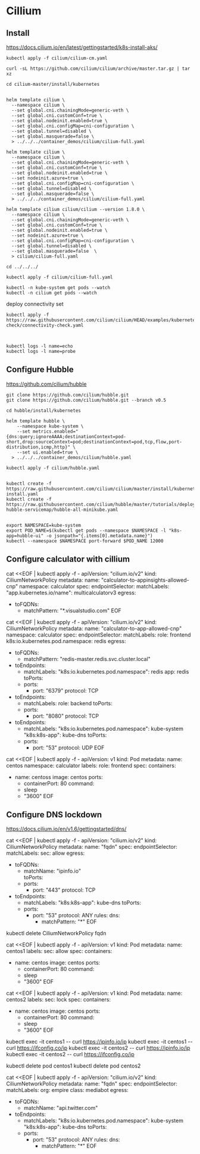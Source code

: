 # Cillium

## Install
https://docs.cilium.io/en/latest/gettingstarted/k8s-install-aks/

```
kubectl apply -f cilium/cilium-cm.yaml

curl -sL https://github.com/cilium/cilium/archive/master.tar.gz | tar xz

cd cilium-master/install/kubernetes


helm template cilium \
  --namespace cilium \
  --set global.cni.chainingMode=generic-veth \
  --set global.cni.customConf=true \
  --set global.nodeinit.enabled=true \
  --set global.cni.configMap=cni-configuration \
  --set global.tunnel=disabled \
  --set global.masquerade=false \
  > ../../../container_demos/cilium/cilium-full.yaml

helm template cilium \
  --namespace cilium \
  --set global.cni.chainingMode=generic-veth \
  --set global.cni.customConf=true \
  --set global.nodeinit.enabled=true \
  --set nodeinit.azure=true \
  --set global.cni.configMap=cni-configuration \
  --set global.tunnel=disabled \
  --set global.masquerade=false \
  > ../../../container_demos/cilium/cilium-full.yaml

helm template cilium cilium/cilium --version 1.8.0 \
  --namespace cilium \
  --set global.cni.chainingMode=generic-veth \
  --set global.cni.customConf=true \
  --set global.nodeinit.enabled=true \
  --set nodeinit.azure=true \
  --set global.cni.configMap=cni-configuration \
  --set global.tunnel=disabled \
  --set global.masquerade=false  \
  > cilium/cilium-full.yaml

cd ../../../

kubectl apply -f cilium/cilium-full.yaml

kubectl -n kube-system get pods --watch
kubectl -n cilium get pods --watch
```

deploy connectivity set
```
kubectl apply -f https://raw.githubusercontent.com/cilium/cilium/HEAD/examples/kubernetes/connectivity-check/connectivity-check.yaml



kubectl logs -l name=echo
kubectl logs -l name=probe
```

## Configure Hubble
https://github.com/cilium/hubble

```
git clone https://github.com/cilium/hubble.git
git clone https://github.com/cilium/hubble.git --branch v0.5

cd hubble/install/kubernetes

helm template hubble \
    --namespace kube-system \
    --set metrics.enabled="{dns:query;ignoreAAAA;destinationContext=pod-short,drop:sourceContext=pod;destinationContext=pod,tcp,flow,port-distribution,icmp,http}" \
    --set ui.enabled=true \
  > ../../../container_demos/cilium/hubble.yaml

kubectl apply -f cilium/hubble.yaml


kubectl create -f https://raw.githubusercontent.com/cilium/cilium/master/install/kubernetes/quick-install.yaml
kubectl create -f https://raw.githubusercontent.com/cilium/hubble/master/tutorials/deploy-hubble-servicemap/hubble-all-minikube.yaml


export NAMESPACE=kube-system
export POD_NAME=$(kubectl get pods --namespace $NAMESPACE -l "k8s-app=hubble-ui" -o jsonpath="{.items[0].metadata.name}")
kubectl --namespace $NAMESPACE port-forward $POD_NAME 12000

```

## Configure calculator with cillium


cat <<EOF | kubectl apply -f -
apiVersion: "cilium.io/v2"
kind: CiliumNetworkPolicy
metadata:
  name: "calculator-to-appinsights-allowed-cnp"
  namespace: calculator
spec:
  endpointSelector:
    matchLabels:
      "app.kubernetes.io/name": multicalculatorv3
  egress:
  - toFQDNs:
    - matchPattern: "*.visualstudio.com"
EOF

cat <<EOF | kubectl apply -f -
apiVersion: "cilium.io/v2"
kind: CiliumNetworkPolicy
metadata:
  name: "calculator-to-app-allowed-cnp"
  namespace: calculator
spec:
  endpointSelector:
    matchLabels:
      role: frontend
      k8s:io.kubernetes.pod.namespace: redis
  egress:
  - toFQDNs:
    - matchPattern: "redis-master.redis.svc.cluster.local"
  - toEndpoints:
    - matchLabels:
        "k8s:io.kubernetes.pod.namespace": redis
        app: redis
    toPorts:
    - ports:
      - port: "6379"
        protocol: TCP
  - toEndpoints:
    - matchLabels:
        role: backend
    toPorts:
    - ports:
      - port: "8080"
        protocol: TCP
  - toEndpoints:
    - matchLabels:
        "k8s:io.kubernetes.pod.namespace": kube-system
        "k8s:k8s-app": kube-dns
    toPorts:
    - ports:
      - port: "53"
        protocol: UDP
EOF

cat <<EOF | kubectl apply -f -
apiVersion: v1
kind: Pod
metadata:
  name: centos
  namespace: calculator
  labels:
    role: frontend
spec:
  containers:
  - name: centoss
    image: centos
    ports:
    - containerPort: 80
    command:
    - sleep
    - "3600"
EOF



## Configure DNS lockdown

https://docs.cilium.io/en/v1.6/gettingstarted/dns/


cat <<EOF | kubectl apply -f -
apiVersion: "cilium.io/v2"
kind: CiliumNetworkPolicy
metadata:
  name: "fqdn"
spec:
  endpointSelector:
    matchLabels:
      sec: allow
  egress:
  - toFQDNs:
    - matchName: "ipinfo.io"  
    toPorts:
    - ports:
      - port: "443"
        protocol: TCP
  - toEndpoints:
    - matchLabels:
        "k8s:k8s-app": kube-dns
    toPorts:
    - ports:
      - port: "53"
        protocol: ANY
      rules:
        dns:
        - matchPattern: "*"
EOF

kubectl delete CiliumNetworkPolicy fqdn

cat <<EOF | kubectl apply -f -
apiVersion: v1
kind: Pod
metadata:
  name: centos1
  labels:
    sec: allow
spec:
  containers:
  - name: centos
    image: centos
    ports:
    - containerPort: 80
    command:
    - sleep
    - "3600"
EOF

cat <<EOF | kubectl apply -f -
apiVersion: v1
kind: Pod
metadata:
  name: centos2
  labels:
    sec: lock
spec:
  containers:
  - name: centos
    image: centos
    ports:
    - containerPort: 80
    command:
    - sleep
    - "3600"
EOF

kubectl exec -it centos1 -- curl https://ipinfo.io/ip
kubectl exec -it centos1 -- curl https://ifconfig.co/ip
kubectl exec -it centos2 -- curl https://ipinfo.io/ip
kubectl exec -it centos2 -- curl https://ifconfig.co/ip

kubectl delete pod centos1
kubectl delete pod centos2

cat <<EOF | kubectl apply -f -
apiVersion: "cilium.io/v2"
kind: CiliumNetworkPolicy
metadata:
  name: "fqdn"
spec:
  endpointSelector:
    matchLabels:
      org: empire
      class: mediabot
  egress:
  - toFQDNs:
    - matchName: "api.twitter.com"  
  - toEndpoints:
    - matchLabels:
        "k8s:io.kubernetes.pod.namespace": kube-system
        "k8s:k8s-app": kube-dns
    toPorts:
    - ports:
      - port: "53"
        protocol: ANY
      rules:
        dns:
        - matchPattern: "*"
EOF